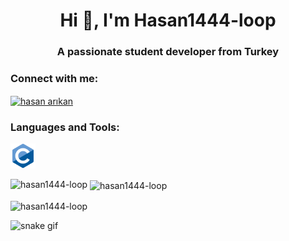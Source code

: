 
<h1 align="center">Hi 👋, I'm Hasan1444-loop</h1>
<h3 align="center">A passionate student developer from Turkey</h3>

<h3 align="left">Connect with me:</h3>
<p align="left">
<a href="https://linkedin.com/in/hasan arıkan" target="blank"><img align="center" src="https://raw.githubusercontent.com/rahuldkjain/github-profile-readme-generator/master/src/images/icons/Social/linked-in-alt.svg" alt="hasan arıkan" height="30" width="40" /></a>
</p>

<h3 align="left">Languages and Tools:</h3>
<p align="left"> <a href="https://www.cprogramming.com/" target="_blank" rel="noreferrer"> <img src="https://raw.githubusercontent.com/devicons/devicon/master/icons/c/c-original.svg" alt="c" width="40" height="40"/> </a> </p>

<p><img align="left" src="https://github-readme-stats.vercel.app/api/top-langs?username=hasan1444-loop&show_icons=true&locale=en&layout=compact" alt="hasan1444-loop" /></p>

<p>&nbsp;<img align="center" src="https://github-readme-stats.vercel.app/api?username=hasan1444-loop&show_icons=true&locale=en" alt="hasan1444-loop" /></p>

<p><img align="center" src="https://github-readme-streak-stats.herokuapp.com/?user=hasan1444-loop&" alt="hasan1444-loop" /></p>

![snake gif](https://github.com/Hasan1444-loop/Hasan1444-loop/blob/output/github-contribution-grid-snake.gif)
